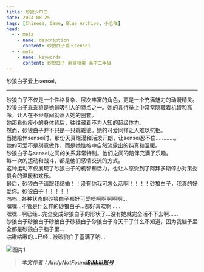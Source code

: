 ```yaml
---
title: 砂狼シロコ
date: 2024-08-25
tags: [Chinese, Game, Blue Archive, 小仓唯]
head:
  - - meta
    - name: description
      content: 砂狼白子爱上sensei
  - - meta
    - name: keywords
      content: 砂狼白子 蔚蓝档案 高中二年级
---
```


砂狼白子爱上sensei。

---

砂狼白子不仅是一个性格复杂、层次丰富的角色，更是一个充满魅力的动漫精灵。<br>
砂狼白子乖乖狼是她最吸引人的特点之一。她的言行举止中常常隐藏着机智和高冷，让人在不经意间就落入她的圈套。<br>
她那看似瘦小的身体背后，往往藏着不为人知的超级体力。<br>
然而，砂狼白子并不只是一只乖乖狼。她的可爱同样让人难以抗拒。<br>
当她陪伴sensei时，那份天真烂漫和活泼开朗，让sensei忍不住…………。<br>
她的可爱不是刻意做作，而是她性格中自然流露出的纯真和温暖。<br>
砂狼白子与sensei之间的关系非常特别。他们之间的陪伴充满了乐趣。<br>
每一次的运动和战斗，都是他们感情交流的方式。<br>
这种运动不仅展现了砂狼白子的机智和活力，也让人感受到了阿拜多斯停办对策委员会的温暖和欢乐。<br>
最后，砂狼白子请跟我结婚！！没有你我可怎么活啊！！！！砂狼白子，我真的好爱你。砂狼白子！！！！！<br>
呜呜…各种状态的砂狼白子都好可爱唔啊啊啊啊啊…<br>
嘿嘿…不管是什么样的砂狼白子…都好喜欢啊……<br>
嘿嘿…啊已经…完全变成砂狼白子的形状了…没有她就完全活不下去啊……<br>
砂狼白子砂狼白子砂狼白子砂狼白子砂狼白子今天干了什么不知道，因为我脑子里全都是砂狼白子脑子里…<br>
咕啾咕啾的…已经…被砂狼白子塞满了呐…<br>

![图片1](https://ae01.alicdn.com/kf/S6d20f8c0c83d435bbead53a028cd4b8dy.png)

> ***本文作者：AndyNotFound[Bilibili账号](https://space.bilibili.com/1224681002/)***


